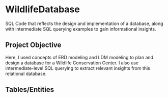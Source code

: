 # WildlifeDatabase
SQL Code that reflects the design and implementation of a database, along with intermediate SQL querying examples to gain informational insights.

## Project Objective
Here, I used concepts of ERD modeling and LDM modeling to plan and design a database for a Wildlife Conservation Center. 
I also use intermediate-level SQL querying to extract relevant insights from this relational database.

## Tables/Entities
